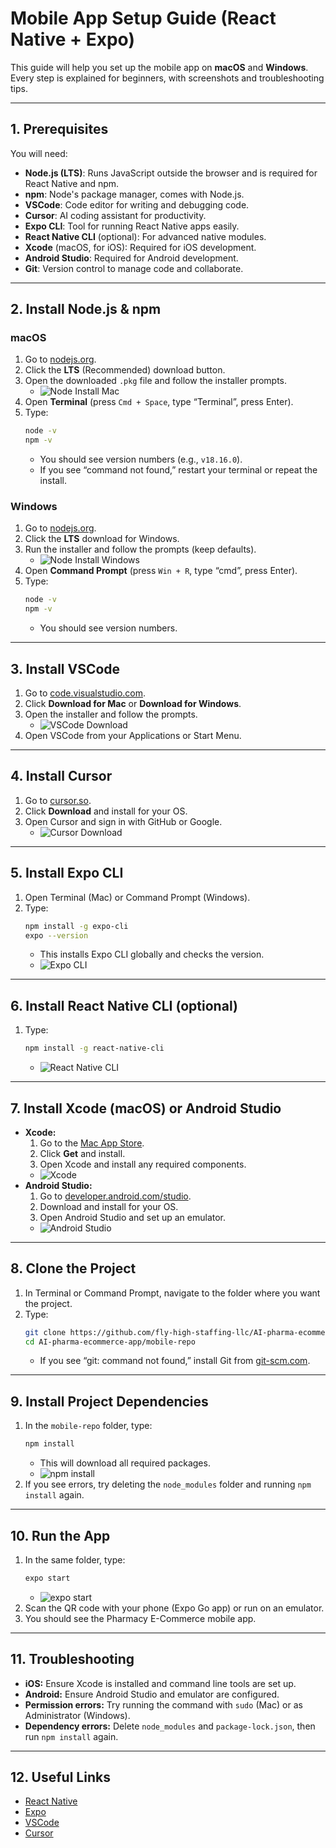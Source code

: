 # Mobile App Setup Guide (React Native + Expo)

This guide will help you set up the mobile app on **macOS** and **Windows**. Every step is explained for beginners, with screenshots and troubleshooting tips.

---

## 1. Prerequisites
You will need:
- **Node.js (LTS)**: Runs JavaScript outside the browser and is required for React Native and npm.
- **npm**: Node's package manager, comes with Node.js.
- **VSCode**: Code editor for writing and debugging code.
- **Cursor**: AI coding assistant for productivity.
- **Expo CLI**: Tool for running React Native apps easily.
- **React Native CLI** (optional): For advanced native modules.
- **Xcode** (macOS, for iOS): Required for iOS development.
- **Android Studio**: Required for Android development.
- **Git**: Version control to manage code and collaborate.

---

## 2. Install Node.js & npm

### macOS
1. Go to [nodejs.org](https://nodejs.org/en/download).
2. Click the **LTS** (Recommended) download button.
3. Open the downloaded `.pkg` file and follow the installer prompts.
   - ![Node Install Mac](./docs/node-mac.png)
4. Open **Terminal** (press `Cmd + Space`, type “Terminal”, press Enter).
5. Type:
   ```sh
   node -v
   npm -v
   ```
   - You should see version numbers (e.g., `v18.16.0`).
   - If you see “command not found,” restart your terminal or repeat the install.

### Windows
1. Go to [nodejs.org](https://nodejs.org/en/download).
2. Click the **LTS** download for Windows.
3. Run the installer and follow the prompts (keep defaults).
   - ![Node Install Windows](./docs/node-win.png)
4. Open **Command Prompt** (press `Win + R`, type “cmd”, press Enter).
5. Type:
   ```sh
   node -v
   npm -v
   ```
   - You should see version numbers.

---

## 3. Install VSCode
1. Go to [code.visualstudio.com](https://code.visualstudio.com/).
2. Click **Download for Mac** or **Download for Windows**.
3. Open the installer and follow the prompts.
   - ![VSCode Download](./docs/vscode.png)
4. Open VSCode from your Applications or Start Menu.

---

## 4. Install Cursor
1. Go to [cursor.so](https://www.cursor.so/).
2. Click **Download** and install for your OS.
3. Open Cursor and sign in with GitHub or Google.
   - ![Cursor Download](./docs/cursor.png)

---

## 5. Install Expo CLI
1. Open Terminal (Mac) or Command Prompt (Windows).
2. Type:
   ```sh
   npm install -g expo-cli
   expo --version
   ```
   - This installs Expo CLI globally and checks the version.
   - ![Expo CLI](./docs/expo-cli.png)

---

## 6. Install React Native CLI (optional)
1. Type:
   ```sh
   npm install -g react-native-cli
   ```
   - ![React Native CLI](./docs/react-native-cli.png)

---

## 7. Install Xcode (macOS) or Android Studio
- **Xcode:**
  1. Go to the [Mac App Store](https://apps.apple.com/us/app/xcode/id497799835).
  2. Click **Get** and install.
  3. Open Xcode and install any required components.
  - ![Xcode](./docs/xcode.png)
- **Android Studio:**
  1. Go to [developer.android.com/studio](https://developer.android.com/studio).
  2. Download and install for your OS.
  3. Open Android Studio and set up an emulator.
  - ![Android Studio](./docs/android-studio.png)

---

## 8. Clone the Project
1. In Terminal or Command Prompt, navigate to the folder where you want the project.
2. Type:
   ```sh
   git clone https://github.com/fly-high-staffing-llc/AI-pharma-ecommerce-app.git
   cd AI-pharma-ecommerce-app/mobile-repo
   ```
   - If you see “git: command not found,” install Git from [git-scm.com](https://git-scm.com/downloads).

---

## 9. Install Project Dependencies
1. In the `mobile-repo` folder, type:
   ```sh
   npm install
   ```
   - This will download all required packages.
   - ![npm install](./docs/npm-install.png)
2. If you see errors, try deleting the `node_modules` folder and running `npm install` again.

---

## 10. Run the App
1. In the same folder, type:
   ```sh
   expo start
   ```
   - ![expo start](./docs/expo-start.png)
2. Scan the QR code with your phone (Expo Go app) or run on an emulator.
3. You should see the Pharmacy E-Commerce mobile app.

---

## 11. Troubleshooting
- **iOS:**  Ensure Xcode is installed and command line tools are set up.
- **Android:**  Ensure Android Studio and emulator are configured.
- **Permission errors:**  Try running the command with `sudo` (Mac) or as Administrator (Windows).
- **Dependency errors:**  Delete `node_modules` and `package-lock.json`, then run `npm install` again.

---

## 12. Useful Links
- [React Native](https://reactnative.dev/)
- [Expo](https://docs.expo.dev/)
- [VSCode](https://code.visualstudio.com/)
- [Cursor](https://www.cursor.so/) 